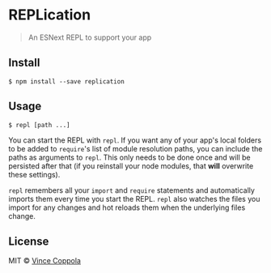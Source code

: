 # REPLication

> An ESNext REPL to support your app

## Install

```
$ npm install --save replication
```

## Usage

```shell
$ repl [path ...]
```

 You can start the REPL with `repl`. If you want any of your app's local folders
 to be added to `require`'s list of module resolution paths, you can include the
 paths as arguments to `repl`. This only needs to be done once and will be
 persisted after that (if you reinstall your node modules, that **will**
 overwrite these settings).

 `repl` remembers all your `import` and `require` statements and
 automatically imports them every time you start the REPL. `repl` also
 watches the files you import for any changes and hot reloads them when the
 underlying files change.

## License

MIT © [Vince Coppola](http://github.com/vincecoppola)
